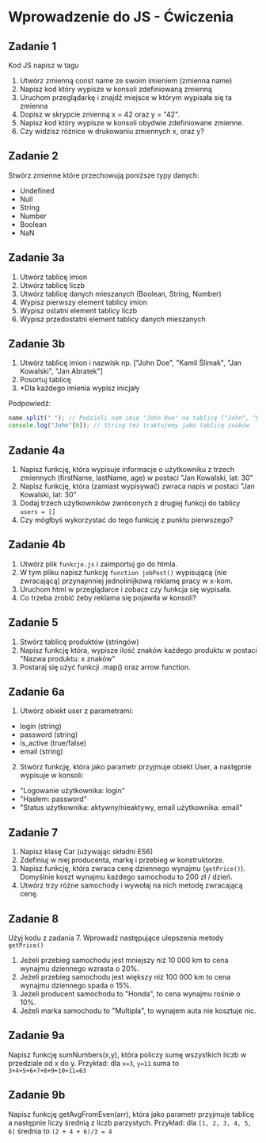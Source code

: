 # Wprowadzenie do JS - Ćwiczenia

## Zadanie 1

Kod JS napisz w tagu <script></script>

1. Utwórz zmienną const name ze swoim imieniem (zmienna name)
2. Napisz kod który wypisze w konsoli zdefiniowaną zmienną
3. Uruchom przeglądarkę i znajdź miejsce w którym wypisała się ta zmienna
4. Dopisz w skrypcie zmienną x = 42 oraz y = "42".
5. Napisz kod który wypisze w konsoli obydwie zdefiniowane zmienne.
6. Czy widzisz różnice w drukowaniu zmiennych x, oraz y?

## Zadanie 2

Stwórz zmienne które przechowują poniższe typy danych:

- Undefined
- Null
- String
- Number
- Boolean
- NaN

## Zadanie 3a

1. Utwórz tablicę imion
2. Utwórz tablicę liczb
3. Utwórz tablicę danych mieszanych (Boolean, String, Number)
4. Wypisz pierwszy element tablicy imion
5. Wypisz ostatni element tablicy liczb
6. Wypisz przedostatni element tablicy danych mieszanych

## Zadanie 3b

1. Utwórz tablicę imion i nazwisk np. ["John Doe", "Kamil Ślimak", "Jan Kowalski", "Jan Abratek"]
2. Posortuj tablicę
3. \*Dla każdego imienia wypisz inicjały

Podpowiedź:

```javascript
name.split(" "); // Podzieli nam imię "John Doe" na tablicę ["John", "Doe"]
console.log("John"[0]); // String też traktujemy jako tablicę znaków
```

## Zadanie 4a

1. Napisz funkcję, która wypisuje informacje o użytkowniku z trzech zmiennych (firstName, lastName, age) w postaci "Jan Kowalski, lat: 30"
2. Napisz funkcję, która (zamiast wypisywać) zwraca napis w postaci "Jan Kowalski, lat: 30"
3. Dodaj trzech użytkowników zwróconych z drugiej funkcji do tablicy `users = []`
4. Czy mógłbyś wykorzystać do tego funkcję z punktu pierwszego?

## Zadanie 4b

1. Utwórz plik `funkcje.js` i zaimportuj go do htmla.
2. W tym pliku napisz funkcję `function jobPost()` wypisującą (nie zwracającą) przynajmniej jednolinijkową reklamę pracy w x-kom.
3. Uruchom html w przeglądarce i zobacz czy funkcja się wypisała.
4. Co trzeba zrobić żeby reklama się pojawiła w konsoli?

## Zadanie 5

1. Stwórz tablicę produktów (stringów)
2. Napisz funkcję która, wypisze ilość znaków każdego produktu w postaci "Nazwa produktu: x znaków"
3. Postaraj się użyć funkcji .map() oraz arrow function.

## Zadanie 6a

1. Utwórz obiekt user z parametrami:

- login (string)
- password (string)
- is_active (true/false)
- email (string)

2. Stwórz funkcję, która jako parametr przyjmuje obiekt User, a następnie wypisuje w konsoli:

- "Logowanie użytkownika: login"
- "Hasłem: password"
- "Status użytkownika: aktywny/nieaktywy, email użytkownika: email"

## Zadanie 7

1. Napisz klasę Car (używając składni ES6)
2. Zdefiniuj w niej producenta, markę i przebieg w konstruktorze.
3. Napisz funkcję, która zwraca cenę dziennego wynajmu (`getPrice()`). Domyślnie koszt wynajmu każdego samochodu to 200 zł / dzień.
4. Utwórz trzy różne samochody i wywołaj na nich metodę zwracającą cenę.

## Zadanie 8

Użyj kodu z zadania 7. Wprowadź następujące ulepszenia metody `getPrice()`

1. Jeżeli przebieg samochodu jest mniejszy niż 10 000 km to cena wynajmu dziennego wzrasta o 20%.
2. Jeżeli przebieg samochodu jest większy niż 100 000 km to cena wynajmu dziennego spada o 15%.
3. Jeżeli producent samochodu to "Honda", to cena wynajmu rośnie o 10%.
4. Jeżeli marka samochodu to "Multipla", to wynajem auta nie kosztuje nic.

## Zadanie 9a

Napisz funkcję sumNumbers(x,y), która policzy sumę wszystkich liczb w przedziale od x do y.
Przykład: dla `x=3`, `y=11` suma to `3+4+5+6+7+8+9+10+11=63`

## Zadanie 9b

Napisz funkcję getAvgFromEven(arr), która jako parametr przyjmuje tablicę a następnie liczy średnią z liczb parzystych.
Przykład: dla `[1, 2, 3, 4, 5, 6]` średnia to `(2 + 4 + 6)/3 = 4`
